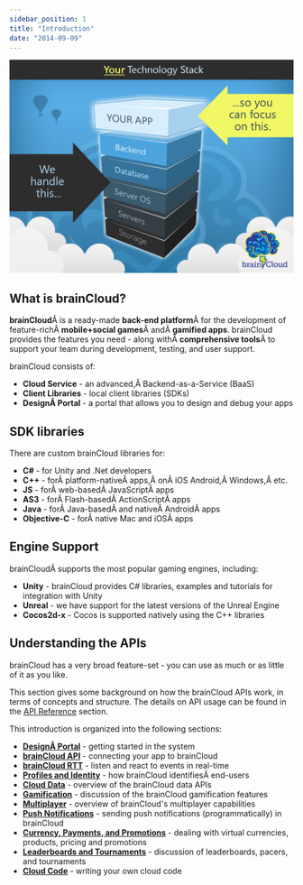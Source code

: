```yaml
---
sidebar_position: 1
title: "Introduction"
date: "2014-09-09"
---
```


[![brainCloud Stack](images/BC_TechStack_05.png)](images/BC_TechStack_05.png)

## What is brainCloud?

**brainCloud**Â is a ready-made **back-end platform**Â for the development of feature-richÂ **mobile+social games**Â andÂ **gamified apps**. brainCloud provides the features you need - along withÂ **comprehensive tools**Â to support your team during development, testing, and user support.

brainCloud consists of:

- **Cloud Service** - an advanced,Â Backend-as-a-Service (BaaS)
- **Client Libraries** - local client libraries (SDKs)
- **DesignÂ Portal** - a portal that allows you to design and debug your apps

## SDK libraries

There are custom brainCloud libraries for:

- **C#** - for Unity and .Net developers
- **C++** - forÂ platform-nativeÂ apps,Â onÂ iOS Android,Â Windows,Â etc.
- **JS** - forÂ web-basedÂ JavaScriptÂ apps
- **AS3** - forÂ Flash-basedÂ ActionScriptÂ apps
- **Java** - forÂ Java-basedÂ and nativeÂ AndroidÂ apps
- **Objective-C** - forÂ native Mac and iOSÂ apps

## Engine Support

brainCloudÂ supports the most popular gaming engines, including:

- **Unity** - brainCloud provides C# libraries, examples and tutorials for integration with Unity
- **Unreal** - we have support for the latest versions of the Unreal Engine
- **Cocos2d-x** - Cocos is supported natively using the C++ libraries

## Understanding the APIs

brainCloud has a very broad feature-set - you can use as much or as little of it as you like.

This section gives some background on how the brainCloud APIs work, in terms of concepts and structure. The details on API usage can be found in the [API Reference](/learn/api-reference/) section.

This introduction is organized into the following sections:

- **[DesignÂ Portal](/learn/introduction/design-portal/)** -  getting started in the system
- **[brainCloud API](/learn/introduction/braincloud-api/)** -  connecting your app to brainCloud
- **[brainCloud RTT](/learn/introduction/braincloud-rtt/)** -  listen and react to events in real-time
- **[Profiles and Identity](/learn/introduction/profiles-and-identity/)** - how brainCloud identifiesÂ end-users
- **[Cloud Data](/learn/introduction/cloud-data/)** - overview of the brainCloud data APIs
- **[Gamification](/learn/introduction/gamification/)** - discussion of the brainCloud gamification features
- **[Multiplayer](/learn/introduction/multiplayer/)** - overview of brainCloud's multiplayer capabilities
- **[Push Notifications](/learn/introduction/notifications/)** - sending push notifications (programmatically) in brainCloud
- **[Currency, Payments, and Promotions](/learn/introduction/currency-and-payments/)** - dealing with virtual currencies, products, pricing and promotions
- **[Leaderboards and Tournaments](/learn/introduction/leaderboards-and-tournaments/)** - discussion of leaderboards, pacers, and tournaments
- **[Cloud Code](/learn/introduction/cloud-code/)** - writing your own cloud code


<DocCardList />